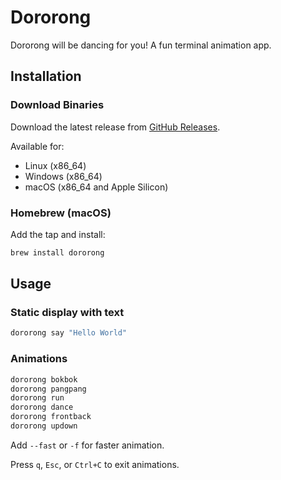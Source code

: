 # Dororong

Dororong will be dancing for you! A fun terminal animation app.

## Installation

### Download Binaries

Download the latest release from [GitHub Releases](https://github.com/AbletonPilot/dororong/releases).

Available for:
- Linux (x86_64)
- Windows (x86_64)
- macOS (x86_64 and Apple Silicon)

### Homebrew (macOS)

Add the tap and install:

```bash
brew install dororong
```

## Usage

### Static display with text
```bash
dororong say "Hello World"
```

### Animations
```bash
dororong bokbok
dororong pangpang
dororong run
dororong dance
dororong frontback
dororong updown
```

Add `--fast` or `-f` for faster animation.

Press `q`, `Esc`, or `Ctrl+C` to exit animations.
